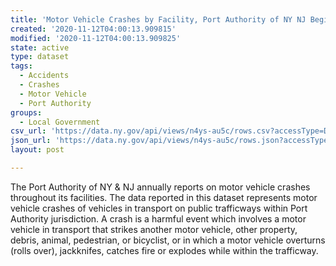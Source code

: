 ```yaml
---
title: 'Motor Vehicle Crashes by Facility, Port Authority of NY NJ Beginning 2000'
created: '2020-11-12T04:00:13.909815'
modified: '2020-11-12T04:00:13.909825'
state: active
type: dataset
tags:
  - Accidents
  - Crashes
  - Motor Vehicle
  - Port Authority
groups:
  - Local Government
csv_url: 'https://data.ny.gov/api/views/n4ys-au5c/rows.csv?accessType=DOWNLOAD'
json_url: 'https://data.ny.gov/api/views/n4ys-au5c/rows.json?accessType=DOWNLOAD'
layout: post

---
```

The Port Authority of NY & NJ annually reports on motor vehicle crashes throughout its facilities.  The data reported in this dataset represents motor vehicle crashes of vehicles in transport on public trafficways within Port Authority jurisdiction.  A crash is a harmful event which involves a motor vehicle in transport that strikes another motor vehicle, other property, debris, animal, pedestrian, or bicyclist, or in which a motor vehicle overturns (rolls over), jackknifes, catches fire or explodes while within the trafficway.
